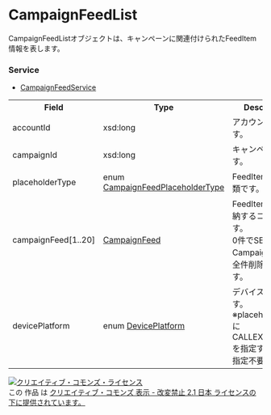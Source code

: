 # CampaignFeedList
CampaignFeedListオブジェクトは、キャンペーンに関連付けられたFeedItem情報を表します。
### Service
+ [CampaignFeedService](../services/CampaignFeedService.md)

<table>
 <tr>
  <th>Field</th>
  <th>Type</th>
  <th>Description</th>
  <th>response</th>
  <th>get</th>
  <th>add</th>
  <th>set</th>
  <th>remove</th>
 </tr>
 <tr>
  <td>accountId</td>
  <td>xsd:long</td>
  <td>アカウントIDです。</td>
  <td>yes</td>
  <td>-</td>
  <td>-</td>
  <td>Requirement</td>
  <td>-</td>
 </tr>
 <tr>
  <td>campaignId</td>
  <td>xsd:long</td>
  <td>キャンペーンIDです。</td>
  <td>yes</td>
  <td>-</td>
  <td>-</td>
  <td>Requirement</td>
  <td>-</td>
 </tr>
 <tr>
  <td>placeholderType</td>
  <td>enum <a href="./CampaignFeedPlaceholderType.md">CampaignFeedPlaceholderType</a></td>
  <td>FeedItem情報の種類です。</td>
  <td>yes</td>
  <td>-</td>
  <td>-</td>
  <td>Requirement<br>Updatable</td>
  <td>-</td>
 </tr>
 <tr>
  <td>campaignFeed[1..20]</td>
  <td><a href="./CampaignFeed.md">CampaignFeed</a></td>
  <td>FeedItem情報を格納するコンテナです。<br>0件でSETするとCampaignFeedが全件削除されます。</td>
  <td>yes</td>
  <td>-</td>
  <td>-</td>
  <td>Requirement<br>Updatable</td>
  <td>-</td>
 </tr>
 <tr>
  <td>devicePlatform </td>
  <td>enum <a href="./DevicePlatform.md">DevicePlatform</a></td>
  <td>デバイスの指定です。<br>※placeholderTypeにCALLEXTENSIONを指定する場合、指定不要です。</td>
  <td>yes</td>
  <td>-</td>
  <td>-</td>
  <td>Optional<br>Updatable</td>
  <td>-</td>
 </tr>
</table>

<a rel="license" href="http://creativecommons.org/licenses/by-nd/2.1/jp/"><img alt="クリエイティブ・コモンズ・ライセンス" style="border-width:0" src="https://i.creativecommons.org/l/by-nd/2.1/jp/88x31.png" /></a><br />この 作品 は <a rel="license" href="http://creativecommons.org/licenses/by-nd/2.1/jp/">クリエイティブ・コモンズ 表示 - 改変禁止 2.1 日本 ライセンスの下に提供されています。</a>
